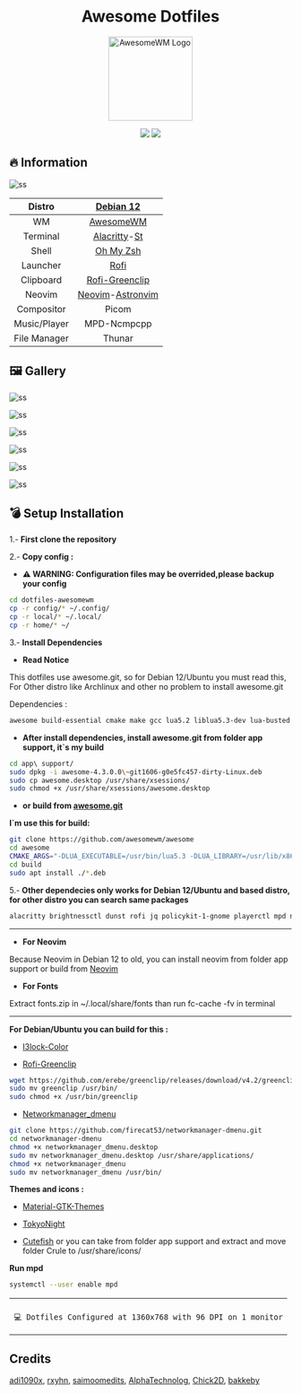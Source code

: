 <div align="center">
     <h1>Awesome Dotfiles</h1>
 </div>

<div align=center>

<a href="https://awesomewm.org/"><img alt="AwesomeWM Logo" height="150" src="https://upload.wikimedia.org/wikipedia/commons/0/07/Awesome_logo.svg"></a>

<div align="center">
    <img src ="https://img.shields.io/badge/Awesome-WM-blue?style=for-the-badge&logo=lua&logoColor=red&color=red"/>
    <img src ="https://img.shields.io/badge/Debian-12-green?style=for-the-badge&logo=Debian&logoColor=red&color=blue"/>
</div>

</div>

## 🔥 Information ##

![ss](./ss/ShoT_2023-09-03-04-28-34_1366x768.png)

|    Distro    |                            [Debian 12](https://debian.org/)                            |
| :----------: | :------------------------------------------------------------------------------------: |
|      WM      |                   [AwesomeWM](https://github.com/awesomeWM/awesome)                    |
|   Terminal   | [Alacritty](https://github.com/alacritty/alacritty)-[St](https://github.com/siduck/st) |
|    Shell     |                    [Oh My Zsh](https://github.com/ohmyzsh/ohmyzsh)                     |
|   Launcher   |                       [Rofi](https://github.com/davatorium/rofi)                       |
|  Clipboard   |                  [Rofi-Greenclip](https://github.com/erebe/greenclip)                  |
|    Neovim    |     [Neovim](https://github.com/neovim/neovim)-[Astronvim](https://astronvim.com/)     |
|  Compositor  |                                         Picom                                          |
| Music/Player |                                      MPD-Ncmpcpp                                       |
| File Manager |                                         Thunar                                         |

## 🖼️ Gallery ##

![ss](./ss/ShoT_2023-09-03-04-28-55_1366x768.png)

![ss](./ss/ShoT_2023-09-04-11-30-17_1366x768.png)

![ss](./ss/ShoT_2023-09-03-04-29-31_1366x768.png)

![ss](./ss/ShoT_2023-09-03-04-30-03_1366x768.png)

![ss](./ss/ShoT_2023-09-03-04-30-36_1366x768.png)

![ss](./ss/ShoT_2023-09-03-04-30-59_1366x768.png)

## 💣 Setup Installation ##

1.- <b>First clone the repository</b>

2.- <b>Copy config :</b>

- **⚠️ WARNING: Configuration files may be overrided,please backup your config**

```sh
cd dotfiles-awesomewm
cp -r config/* ~/.config/
cp -r local/* ~/.local/
cp -r home/* ~/
```

3.- <b>Install Dependencies</b>

- **Read Notice**

This dotfiles use awesome.git, so for Debian 12/Ubuntu you must read this, For Other distro like Archlinux and other no problem to install awesome.git

Dependencies :

```sh
awesome build-essential cmake make gcc lua5.2 liblua5.3-dev lua-busted lua-discount lua-ldoc lua-lgi lua5.3 asciidoctor debhelper-compat imagemagick libcairo2-dev libdbus-1-dev libgdk-pixbuf2.0-dev libglib2.0-dev libpango1.0-dev libstartup-notification0-dev libx11-xcb-dev libxcb-cursor-dev libxcb-icccm4-dev libxcb-keysyms1-dev libxcb-randr0-dev libxcb-shape0-dev libxcb-util0-dev libxcb-xinerama0-dev libxcb-xkb-dev libxcb-xrm-dev libxcb-xtest0-dev libxdg-basedir-dev libxkbcommon-dev libxkbcommon-x11-dev x11proto-core-dev build-essential dbus-x11 gir1.2-gtk-3.0 libxcb-icccm4-dev libxcb-util0-dev libxcb1-dev x11-apps x11-utils x11-xserver-utils xfonts-base xterm xvfb libxcb-xfixes0-dev
```

- **After install dependencies, install awesome.git from folder app support, it`s my build**

```sh
cd app\ support/
sudo dpkg -i awesome-4.3.0.0\~git1606-g0e5fc457-dirty-Linux.deb
sudo cp awesome.desktop /usr/share/xsessions/
sudo chmod +x /usr/share/xsessions/awesome.desktop
```

- **or build from [awesome.git](https://github.com/awesomeWM/awesome)**

**I`m use this for build:**

```sh
git clone https://github.com/awesomewm/awesome
cd awesome
CMAKE_ARGS="-DLUA_EXECUTABLE=/usr/bin/lua5.3 -DLUA_LIBRARY=/usr/lib/x86_64-linux-gnu/liblua5.3.so -DLUA_INCLUDE_DIR=/usr/include/lua5.3" make package
cd build
sudo apt install ./*.deb
```

5.- **Other dependecies only works for Debian 12/Ubuntu and based distro, for other distro you can search same packages**

```sh
alacritty brightnessctl dunst rofi jq policykit-1-gnome playerctl mpd ncmpcpp geany mpc picom xdotool feh ueberzug maim pamixer libwebp-dev xdg-user-dirs webp-pixbuf-loader zsh zsh-autosuggestions zsh-syntax-highlighting thunar thunar-volman thunar-archive-plugin gvfs gvfs-backends engrampa dmenu xdo redshift xautolock fzf ytfzf yt-dlp gawk tumbler gpick neofetch xdg-utils python-is-python3 python3-gi gir1.2-nm-1.0 duf libglib2.0-bin btop ncdu bat exa wmctrl acpid xclip scrot acpi playerctl redshift mpdris2 libplayerctl-dev gir1.2-playerctl-2.0 mpv lxappearance bc
```

***

- **For Neovim**

Because Neovim in Debian 12 to old, you can install neovim from folder app support or build from [Neovim](https://github.com/neovim/neovim)

- **For Fonts**

Extract fonts.zip in ~/.local/share/fonts than run fc-cache -fv in terminal

***
**For Debian/Ubuntu you can build for this :**

- [I3lock-Color](https://github.com/Raymo111/i3lock-color)

- [Rofi-Greenclip](https://github.com/erebe/greenclip)

```sh
wget https://github.com/erebe/greenclip/releases/download/v4.2/greenclip
sudo mv greenclip /usr/bin/
sudo chmod +x /usr/bin/greenclip
```

- [Networkmanager_dmenu](https://github.com/firecat53/networkmanager-dmenu)

```sh
git clone https://github.com/firecat53/networkmanager-dmenu.git
cd networkmanager-dmenu
chmod +x networkmanager_dmenu.desktop
sudo mv networkmanager_dmenu.desktop /usr/share/applications/
chmod +x networkmanager_dmenu
sudo mv networkmanager_dmenu /usr/bin/
```

**Themes and icons :**

- [Material-GTK-Themes](https://github.com/Fausto-Korpsvart/Material-GTK-Themes)

- [TokyoNight](https://github.com/ljmill/tokyo-night-icons)

- [Cutefish](https://github.com/cutefishos/icons) or you can take from folder app support and extract and move folder Crule to /usr/share/icons/

**Run mpd**

```sh
systemctl --user enable mpd
```

<table align="center">
   <tr>
      <th align="center">
      </th>
   </tr>
   <tr>
      <td align="center">

    💻 Dotfiles Configured at 1360x768 with 96 DPI on 1 monitor

   </tr>
   </table>

## Credits

[adi1090x](https://github.com/adi1090x/widgets), [rxyhn](https://github.com/rxyhn/yoru), [saimoomedits](https://github.com/saimoomedits/dotfiles), [AlphaTechnolog](https://github.com/AlphaTechnolog), [Chick2D](https://github.com/Chick2D/neofetch-themes), [bakkeby](https://github.com/bakkeby/dmenu-flexipatch)
